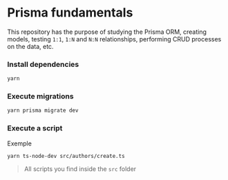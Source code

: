# Prisma fundamentals

This repository has the purpose of studying the Prisma ORM, creating models, testing `1:1`, `1:N` and `N:N` relationships, performing CRUD processes on the data, etc.

### Install dependencies

```bash
yarn
```

### Execute migrations

```bash
yarn prisma migrate dev
```

### Execute a script

Exemple

```bash
yarn ts-node-dev src/authors/create.ts
```

> All scripts you find inside the `src` folder
